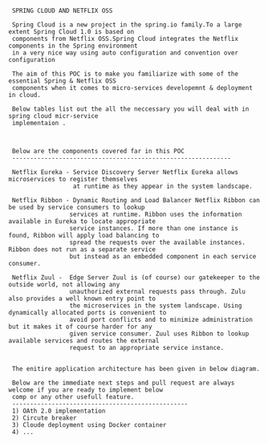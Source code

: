 

     SPRING CLOUD AND NETFLIX OSS
        
     Spring Cloud is a new project in the spring.io family.To a large extent Spring Cloud 1.0 is based on 
     components from Netflix OSS.Spring Cloud integrates the Netflix components in the Spring environment 
     in a very nice way using auto configuration and convention over configuration
     
     The aim of this POC is to make you familiarize with some of the essential Spring & Netflix OSS 
     components when it comes to micro-services developemnt & deployment in cloud.
     
     Below tables list out the all the neccessary you will deal with in spring cloud micr-service 
     implementaion . 
     
     
     
     Below are the components covered far in this POC
     -------------------------------------------------------------
     
     Netflix Eureka - Service Discovery Server Netflix Eureka allows microservices to register themselves 
                      at runtime as they appear in the system landscape.

     Netflix Ribbon - Dynamic Routing and Load Balancer Netflix Ribbon can be used by service consumers to lookup 
                     services at runtime. Ribbon uses the information available in Eureka to locate appropriate 
                     service instances. If more than one instance is found, Ribbon will apply load balancing to 
                     spread the requests over the available instances. Ribbon does not run as a separate service 
                     but instead as an embedded component in each service consumer.

     Netflix Zuul -  Edge Server Zuul is (of course) our gatekeeper to the outside world, not allowing any 
                     unauthorized external requests pass through. Zulu also provides a well known entry point to
                     the microservices in the system landscape. Using dynamically allocated ports is convenient to 
                     avoid port conflicts and to minimize administration but it makes it of course harder for any 
                     given service consumer. Zuul uses Ribbon to lookup available services and routes the external 
                     request to an appropriate service instance.
                     
     
     The enitire application architecture has been given in below diagram.
     
     Below are the immediate next steps and pull request are always welcome if you are ready to implement below 
     comp or any other usefull feature.
     -------------------------------------------------
     1) OAth 2.0 implementation
     2) Circute breaker
     3) Cloude deployment using Docker container
     4) ...
